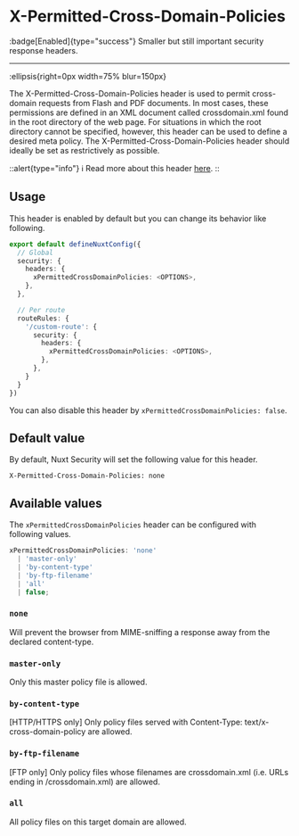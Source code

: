 # X-Permitted-Cross-Domain-Policies

:badge[Enabled]{type="success"} Smaller but still important security response headers.

---

:ellipsis{right=0px width=75% blur=150px}

The X-Permitted-Cross-Domain-Policies header is used to permit cross-domain requests from Flash and PDF documents. In most cases, these permissions are defined in an XML document called crossdomain.xml found in the root directory of the web page. For situations in which the root directory cannot be specified, however, this header can be used to define a desired meta policy. The X-Permitted-Cross-Domain-Policies header should ideally be set as restrictively as possible.

::alert{type="info"}
ℹ Read more about this header [here](https://www.scip.ch/en/?labs.20180308#:~:text=The%20X%2DPermitted%2DCross%2D,documents%20for%20cross%2Ddomain%20requests.&text=The%20Public%2DKey%2DPins%20header,complexity%20and%20dwindling%20browser%20support.).
::

## Usage

This header is enabled by default but you can change its behavior like following.

```ts
export default defineNuxtConfig({
  // Global
  security: {
    headers: {
      xPermittedCrossDomainPolicies: <OPTIONS>,
    },
  },

  // Per route
  routeRules: {
    '/custom-route': {
      security: {
        headers: {
          xPermittedCrossDomainPolicies: <OPTIONS>,
        },
      },
    }
  }
})
```

You can also disable this header by `xPermittedCrossDomainPolicies: false`.

## Default value

By default, Nuxt Security will set the following value for this header.

```http
X-Permitted-Cross-Domain-Policies: none
```

## Available values

The `xPermittedCrossDomainPolicies` header can be configured with following values.

```ts
xPermittedCrossDomainPolicies: 'none'
  | 'master-only'
  | 'by-content-type'
  | 'by-ftp-filename'
  | 'all'
  | false;
```

### `none`

Will prevent the browser from MIME-sniffing a response away from the declared content-type.

### `master-only`

Only this master policy file is allowed.

### `by-content-type`

[HTTP/HTTPS only] Only policy files served with Content-Type: text/x-cross-domain-policy are allowed.

### `by-ftp-filename`

[FTP only] Only policy files whose filenames are crossdomain.xml (i.e. URLs ending in /crossdomain.xml) are allowed.

### `all`

All policy files on this target domain are allowed.
